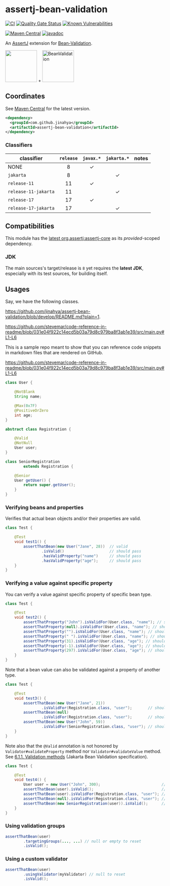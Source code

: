 # assertj-bean-validation

[![CI](https://github.com/jinahya/assertj-bean-validation/actions/workflows/maven.yml/badge.svg)](https://github.com/jinahya/assertj-bean-validation/actions/workflows/maven.yml)
[![Quality Gate Status](https://sonarcloud.io/api/project_badges/measure?project=jinahya_assertj-bean-validation&metric=alert_status)](https://sonarcloud.io/dashboard?id=jinahya_assertj-bean-validation)
[![Known Vulnerabilities](https://snyk.io/test/github/jinahya/assertj-bean-validation/badge.svg)](https://snyk.io/test/github/jinahya/assertj-bean-validation)

[![Maven Central](https://img.shields.io/maven-central/v/com.github.jinahya/assertj-bean-validation?label=maven-central)](https://search.maven.org/artifact/com.github.jinahya/assertj-bean-validation)
[![javadoc](https://javadoc.io/badge2/com.github.jinahya/assertj-bean-validation/javadoc.svg)](https://javadoc.io/doc/com.github.jinahya/assertj-bean-validation)

An [AssertJ](https://assertj.github.io/doc/) extension for [Bean-Validation](https://beanvalidation.org/).

<img src="https://raw.githubusercontent.com/joel-costigliola/assertj/gh-pages/favicon.png" height="100"/> + 
<img src="https://beanvalidation.org/logo/logo.svg" height="100" alt="BeanValidation"/>

## Coordinates

See [Maven Central](https://search.maven.org/artifact/com.github.jinahya/assertj-bean-validation) for the latest
version.

```xml
<dependency>
  <groupId>com.github.jinahya</groupId>
  <artifactId>assertj-bean-validation</artifactId>
</dependency>
```

### Classifiers

classifier           | `release` | `javax.*` | `jakarta.*` |notes
---------------------|:---------:|:---------:|:-----------:|-----
NONE                 |     8     |     ✓     |             |
`jakarta`            |     8     |           |      ✓      |
`release-11`         |    11     |     ✓     |             |
`release-11-jakarta` |    11     |           |      ✓      |
`release-17`         |    17     |     ✓     |             |
`release-17-jakarta` |    17     |           |      ✓      |

## Compatibilities

This module has the [latest org.assertj:assertj-core](https://javadoc.io/doc/org.assertj/assertj-core/latest/index.html) as its *provided*-scoped dependency.

### JDK

The main sources's target/release is `8` yet requires the **latest JDK**, especially with its test sources, for building itself.

## Usages

Say, we have the following classes.

https://github.com/jinahya/assertj-bean-validation/blob/develop/README.md?plain=1.

https://github.com/stevemar/code-reference-in-readme/blob/031e04f922c14ecd5b03a79d8c979ba8f3ab1e39/src/main.py#L1-L6


This is a sample repo meant to show that you can reference code snippets in markdown files that are rendered on GitHub.

https://github.com/stevemar/code-reference-in-readme/blob/031e04f922c14ecd5b03a79d8c979ba8f3ab1e39/src/main.py#L1-L6


```java
class User {

    @NotBlank
    String name;

    @Max(0x7F)
    @PositiveOrZero
    int age;
}

abstract class Registration {

    @Valid
    @NotNull
    User user;
}

class SeniorRegistration
        extends Registration {

    @Senior
    User getUser() {
        return super.getUser();
    }
}
```

### Verifying beans and properties

Verifies that actual bean objects and/or their properties are valid.

```java
class Test {

    @Test
    void test1() {
        assertThatBean(new User("Jane", 28))  // valid
                .isValid()                    // should pass
                .hasValidProperty("name")     // should pass
                .hasValidProperty("age");     // should pass
    }
}
```

### Verifying a value against specific property

You can verify a value against specific property of specific bean type.

```java
class Test {

    @Test
    void test2() {
        assertThatProperty("John").isValidFor(User.class, "name"); // should pass
        assertThatProperty(null).isValidFor(User.class, "name"); // should fail; @NotBlank
        assertThatProperty("").isValidFor(User.class, "name"); // should fail; @NotBlank
        assertThatProperty(" ").isValidFor(User.class, "name"); // should fail; @NotBlank
        assertThatProperty(31).isValidFor(User.class, "age"); // should pass
        assertThatProperty(-1).isValidFor(User.class, "age"); // should fail; @PositiveOrZero
        assertThatProperty(297).isValidFor(User.class, "age"); // should fail; @Max(0x7F)
    }
}
```

Note that a bean value can also be validated against a property of another type.

```java
class Test {

    @Test
    void test3() {
        assertThatBean(new User("Jane", 21))
                .isValidFor(Registration.class, "user");       // should pass
        assertThatBean(null)
                .isValidFor(Registration.class, "user");       // should fail; @NotNull
        assertThatBean(new User("John", 59))
                .isValidFor(SeniorRegistration.class, "user"); // should fail; age should be >= 60
    }
}
```

Note also that the `@Valid` annotation is not honored by `Validator#validateProperty` method
nor `Validator#validateValue` method.
See [6.1.1. Validation methods] (Jakarta Bean Validation specification).

```java
class Test {

    @Test
    void test4() {
        User user = new User("John", 300);                           // not valid, obviously
        assertThatBean(user).isValid();                              // so does fail
        assertThatBean(user).isValidFor(Registration.class, "user"); // DOES NOT FAIL!
        assertThatBean(null).isValidFor(Registration.class, "user"); // while fails
        assertThatBean(new SeniorRegistration(user)).isValid();      // should fail
    }
}
```

### Using validation groups

```java
assertThatBean(user)
        .targetingGroups(..., ...) // null or empty to reset
        .isValid();
```

### Using a custom validator

```java
assertThatBean(user)
        .usingValidator(myValidator) // null to reset
        .isValid();
```

[6.1.1. Validation methods]: https://jakarta.ee/specifications/bean-validation/3.0/jakarta-bean-validation-spec-3.0.html#validationapi-validatorapi-validationmethods
